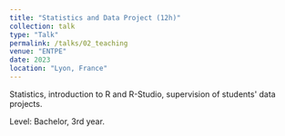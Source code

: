 ```yaml
---
title: "Statistics and Data Project (12h)"
collection: talk
type: "Talk"
permalink: /talks/02_teaching
venue: "ENTPE"
date: 2023
location: "Lyon, France"
---
```


Statistics, introduction to R and R-Studio, supervision of students' data projects.

Level: Bachelor, 3rd year.


